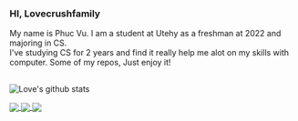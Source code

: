 ### HI, Lovecrushfamily
My name is Phuc Vu. I am a student at Utehy as a freshman at 2022 and majoring in CS.<br>
I've studying CS for 2 years and find it really help me alot on my skills with computer.
Some of my repos, Just enjoy it!
## 


![Love's github stats](https://github-readme-stats-git-masterrstaa-rickstaa.vercel.app/api?username=lovecrushfamily&show_icons=true&theme=transparent&hide=contribs,prs,issues)


<a href="https://github.com/lovecrushfamily/fashion_MINIST/">
  <!-- Change the `github-readme-stats.anuraghazra1.vercel.app` to `github-readme-stats.vercel.app`  -->
  <img align="center" src="https://github-readme-stats.anuraghazra1.vercel.app/api/pin/?username=lovecrushfamily&repo=fashion_MINIST&theme=catppuccin_latte" />
</a>   

<a href="https://github.com/lovecrushfamily/Olist_store_analysis/">
  <!-- Change the `github-readme-stats.anuraghazra1.vercel.app` to `github-readme-stats.vercel.app`  -->
  <img align="center" src="https://github-readme-stats.anuraghazra1.vercel.app/api/pin/?username=lovecrushfamily&repo=Olist_store_analysis&theme=shadow_red" />
</a>   

<a href="https://github.com/lovecrushfamily/LovE-Commerce-v0.0.2/">
  <!-- Change the `github-readme-stats.anuraghazra1.vercel.app` to `github-readme-stats.vercel.app`  -->
  <img align="center" src="https://github-readme-stats.anuraghazra1.vercel.app/api/pin/?username=lovecrushfamily&repo=LovE-Commerce-v0.0.2&theme=buefy" />
</a>   
